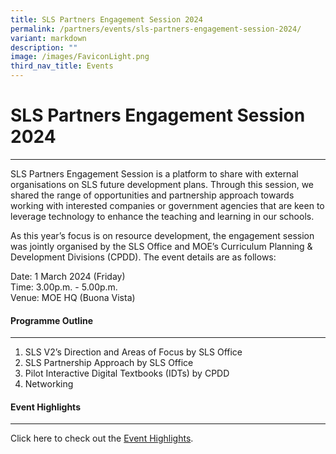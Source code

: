 ```yaml
---
title: SLS Partners Engagement Session 2024
permalink: /partners/events/sls-partners-engagement-session-2024/
variant: markdown
description: ""
image: /images/FaviconLight.png
third_nav_title: Events
---
```

<h1>SLS Partners Engagement Session 2024</h1>
<hr>
<p>
	SLS Partners Engagement Session is a platform to share with external organisations on SLS future   development plans. Through this session, we shared the range of opportunities and partnership approach towards working with interested companies or government agencies that are keen to leverage technology to enhance the teaching and learning in our schools.
</p>
<p>
	As this year’s focus is on resource development, the engagement session was jointly organised by the SLS Office and MOE’s Curriculum Planning &amp; Development Divisions (CPDD). The event details are as follows: 
</p>
<p>
	Date: 1 March 2024 (Friday)<br>
Time: 3.00p.m. - 5.00p.m.<br>
Venue: MOE HQ (Buona Vista)
</p>
<h4>Programme Outline</h4>
<hr>
<ol>
	<li>SLS V2’s Direction and Areas of Focus by SLS Office</li>
	<li>SLS Partnership Approach by SLS Office</li>
	<li>Pilot Interactive Digital Textbooks (IDTs) by CPDD</li>
	<li>Networking</li>
</ol>
<h4>Event Highlights</h4>
<hr>
<p>Click here to check out the <a target="_blank" href="/partners/events/sls-partners-engagement-session-2024/highlights">Event Highlights</a>.</p>